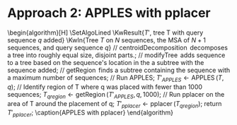 
# Approach 2: APPLES with pplacer

\begin{algorithm}[H]
\SetAlgoLined
\KwResult{$T'$, tree T with query sequence $q$ added}
\KwIn{Tree $T$ on $N$ sequences, the MSA of $N+1$ sequences, and query sequence $q$}
 // $\operatorname{centroidDecomposition}$ decomposes a tree into roughly equal size, disjoint parts.\;
 // $\operatorname{modifyTree}$ adds sequence to a tree based on the sequence's location in the a subtree with the sequence added\;
 // $\operatorname{getRegion}$ finds a subtree containing the sequence with a maximum number of sequences\;
  // Run APPLES\;
  $T'_{APPLES} \leftarrow \operatorname{APPLES}(T, q)$\;
  // Identify region of T where q was placed with fewer than 1000 sequences\;
  $T_{qregion} \leftarrow \operatorname{getRegion}(T'_{APPLES}, q, 1000)$\;
  // Run pplacer on the area of T around the placement of q\;
  $T'_{pplacer} \leftarrow \operatorname{pplacer}(T_{qregion})$\;
  return $T'_{pplacer}$\;
\caption{APPLES with pplacer}
\end{algorithm}

